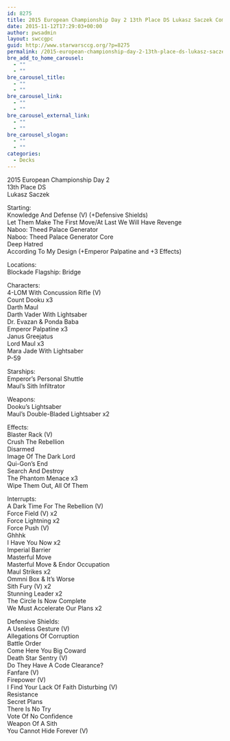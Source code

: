 ```yaml
---
id: 8275
title: 2015 European Championship Day 2 13th Place DS Lukasz Saczek Combat ATMD
date: 2015-11-12T17:29:03+00:00
author: pwsadmin
layout: swccgpc
guid: http://www.starwarsccg.org/?p=8275
permalink: /2015-european-championship-day-2-13th-place-ds-lukasz-saczek-combat-atmd/
bre_add_to_home_carousel:
  - ""
  - ""
bre_carousel_title:
  - ""
  - ""
bre_carousel_link:
  - ""
  - ""
bre_carousel_external_link:
  - ""
  - ""
bre_carousel_slogan:
  - ""
  - ""
categories:
  - Decks
---
```

2015 European Championship Day 2  
13th Place DS  
Lukasz Saczek

Starting:  
Knowledge And Defense (V) (+Defensive Shields)  
Let Them Make The First Move/At Last We Will Have Revenge  
Naboo: Theed Palace Generator  
Naboo: Theed Palace Generator Core  
Deep Hatred  
According To My Design (+Emperor Palpatine and +3 Effects)

Locations:  
Blockade Flagship: Bridge

Characters:  
4-LOM With Concussion Rifle (V)  
Count Dooku x3  
Darth Maul  
Darth Vader With Lightsaber  
Dr. Evazan & Ponda Baba  
Emperor Palpatine x3  
Janus Greejatus  
Lord Maul x3  
Mara Jade With Lightsaber  
P-59

Starships:  
Emperor&#8217;s Personal Shuttle  
Maul&#8217;s Sith Infiltrator

Weapons:  
Dooku&#8217;s Lightsaber  
Maul&#8217;s Double-Bladed Lightsaber x2

Effects:  
Blaster Rack (V)  
Crush The Rebellion  
Disarmed  
Image Of The Dark Lord  
Qui-Gon&#8217;s End  
Search And Destroy  
The Phantom Menace x3  
Wipe Them Out, All Of Them

Interrupts:  
A Dark Time For The Rebellion (V)  
Force Field (V) x2  
Force Lightning x2  
Force Push (V)  
Ghhhk  
I Have You Now x2  
Imperial Barrier  
Masterful Move  
Masterful Move & Endor Occupation  
Maul Strikes x2  
Ommni Box & It&#8217;s Worse  
Sith Fury (V) x2  
Stunning Leader x2  
The Circle Is Now Complete  
We Must Accelerate Our Plans x2

Defensive Shields:  
A Useless Gesture (V)  
Allegations Of Corruption  
Battle Order  
Come Here You Big Coward  
Death Star Sentry (V)  
Do They Have A Code Clearance?  
Fanfare (V)  
Firepower (V)  
I Find Your Lack Of Faith Disturbing (V)  
Resistance  
Secret Plans  
There Is No Try  
Vote Of No Confidence  
Weapon Of A Sith  
You Cannot Hide Forever (V)